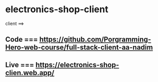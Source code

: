 # electronics-shop-client

client ==>

## Code === https://github.com/Porgramming-Hero-web-course/full-stack-client-aa-nadim

## Live === https://electronics-shop-clien.web.app/

